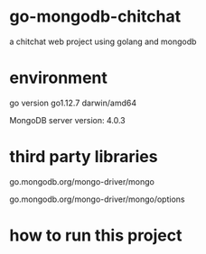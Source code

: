 # go-mongodb-chitchat
a chitchat web project using golang and mongodb

# environment
go version go1.12.7 darwin/amd64

MongoDB server version: 4.0.3

# third party libraries
go.mongodb.org/mongo-driver/mongo

go.mongodb.org/mongo-driver/mongo/options

# how to run this project

